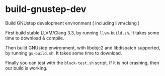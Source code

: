 build-gnustep-dev
=================

Build GNUstep development environment ( including llvm/clang )

First build stable LLVM/Clang 3.3, by running `llvm-build.sh`. 
It takes some time to download & compile.

Then build GNUstep environment, with libobjc2 and libdispatch supported, 
by running `gs-build.sh`. It takes some time to download.

Finally you can test with the `block-test.sh` script.
If it is not crashing, then our build is working.

